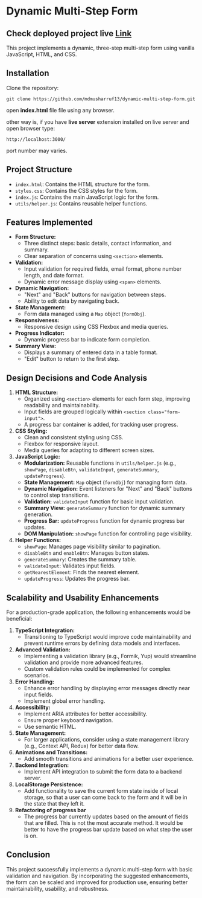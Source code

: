 # Dynamic Multi-Step Form

## Check deployed project live [Link](https://dynamic-multi-step-form.netlify.app/)

This project implements a dynamic, three-step multi-step form using vanilla JavaScript, HTML, and CSS.

## Installation

Clone the repository:

```
git clone https://github.com/mdmusharruf13/dynamic-multi-step-form.git
```

open **index.html** file file using any browser.

other way is, if you have **live server** extension installed on live server and open browser type:

```
http://localhost:3000/
```

port number may varies.

## Project Structure

- `index.html`: Contains the HTML structure for the form.
- `styles.css`: Contains the CSS styles for the form.
- `index.js`: Contains the main JavaScript logic for the form.
- `utils/helper.js`: Contains reusable helper functions.

## Features Implemented

- **Form Structure:**
  - Three distinct steps: basic details, contact information, and summary.
  - Clear separation of concerns using `<section>` elements.
- **Validation:**
  - Input validation for required fields, email format, phone number length, and date format.
  - Dynamic error message display using `<span>` elements.
- **Dynamic Navigation:**
  - "Next" and "Back" buttons for navigation between steps.
  - Ability to edit data by navigating back.
- **State Management:**
  - Form data managed using a `Map` object (`formObj`).
- **Responsiveness:**
  - Responsive design using CSS Flexbox and media queries.
- **Progress Indicator:**
  - Dynamic progress bar to indicate form completion.
- **Summary View:**
  - Displays a summary of entered data in a table format.
  - "Edit" button to return to the first step.

## Design Decisions and Code Analysis

1.  **HTML Structure:**
    - Organized using `<section>` elements for each form step, improving readability and maintainability.
    - Input fields are grouped logically within `<section class="form-input">`.
    - A progress bar container is added, for tracking user progress.
2.  **CSS Styling:**
    - Clean and consistent styling using CSS.
    - Flexbox for responsive layout.
    - Media queries for adapting to different screen sizes.
3.  **JavaScript Logic:**
    - **Modularization:** Reusable functions in `utils/helper.js` (e.g., `showPage`, `disableBtn`, `validateInput`, `generateSummary`, `updateProgress`).
    - **State Management:** `Map` object (`formObj`) for managing form data.
    - **Dynamic Navigation:** Event listeners for "Next" and "Back" buttons to control step transitions.
    - **Validation:** `validateInput` function for basic input validation.
    - **Summary View:** `generateSummary` function for dynamic summary generation.
    - **Progress Bar:** `updateProgress` function for dynamic progress bar updates.
    - **DOM Manipulation:** `showPage` function for controlling page visibility.
4.  **Helper Functions:**
    - `showPage`: Manages page visibility similar to pagination.
    - `disableBtn` and `enableBtn`: Manages button states.
    - `generateSummary`: Creates the summary table.
    - `validateInput`: Validates input fields.
    - `getNearestElement`: Finds the nearest element.
    - `updateProgress`: Updates the progress bar.

## Scalability and Usability Enhancements

For a production-grade application, the following enhancements would be beneficial:

1.  **TypeScript Integration:**
    - Transitioning to TypeScript would improve code maintainability and prevent runtime errors by defining data models and interfaces.
2.  **Advanced Validation:**
    - Implementing a validation library (e.g., Formik, Yup) would streamline validation and provide more advanced features.
    - Custom validation rules could be implemented for complex scenarios.
3.  **Error Handling:**
    - Enhance error handling by displaying error messages directly near input fields.
    - Implement global error handling.
4.  **Accessibility:**
    - Implement ARIA attributes for better accessibility.
    - Ensure proper keyboard navigation.
    - Use semantic HTML.
5.  **State Management:**
    - For larger applications, consider using a state management library (e.g., Context API, Redux) for better data flow.
6.  **Animations and Transitions:**
    - Add smooth transitions and animations for a better user experience.
7.  **Backend Integration:**
    - Implement API integration to submit the form data to a backend server.
8.  **LocalStorage Persistence:**
    - Add functionality to save the current form state inside of local storage, so that a user can come back to the form and it will be in the state that they left it.
9.  **Refactoring of progress bar**
    - The progress bar currently updates based on the amount of fields that are filled. This is not the most accurate method. It would be better to have the progress bar update based on what step the user is on.

## Conclusion

This project successfully implements a dynamic multi-step form with basic validation and navigation. By incorporating the suggested enhancements, the form can be scaled and improved for production use, ensuring better maintainability, usability, and robustness.
